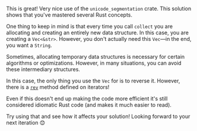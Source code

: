 This is great! Very nice use of the `unicode_segmentation` crate. This solution shows that you've mastered several Rust concepts.

One thing to keep in mind is that every time you call `collect` you are allocating and creating an entirely new data structure. In this case, you are creating a `Vec<&str>`. However, you don't actually need this `Vec`—in the end, you want a `String`.

Sometimes, allocating temporary data structures is necessary for certain algorithms or optimizations. However, in many situations, you can avoid these intermediary structures.

In this case, the only thing you use the `Vec` for is to reverse it. However, there is a [`rev`] method defined on iterators!

Even if this doesn't end up making the code more efficient it's still considered idiomatic Rust code (and makes it much easier to read).

Try using that and see how it affects your solution! Looking forward to your next iteration 😊

[`rev`]: https://doc.rust-lang.org/std/iter/trait.Iterator.html#method.rev